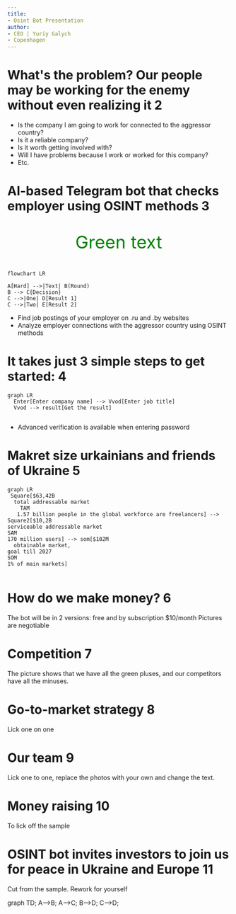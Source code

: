 ```yaml
---
title:
- Osint Bot Presentation
author:
- CEO | Yuriy Galych
- Copenhagen
---
```




# What's the problem? Our people may be working for the enemy without even realizing it 2

- Is the company I am going to work for connected to the aggressor country?
- Is it a reliable company?
- Is it worth getting involved with?
- Will I have problems because I work or worked for this company?
- Etc.


# AI-based Telegram bot that checks employer using OSINT methods 3

<p style="color: green; font-size: 30pt; text-align: center ">Green text</p>

```mermaid
flowchart LR

A[Hard] -->|Text| B(Round)
B --> C{Decision}
C -->|One| D[Result 1]
C -->|Two| E[Result 2]
```

- Find job postings of your employer on .ru and .by websites
- Analyze employer connections with the aggressor country using OSINT methods

# It takes just 3 simple steps to get started: 4


```mermaid
graph LR
  Enter[Enter company name] --> Vvod[Enter job title]
  Vvod --> result[Get the result]
 
```
- Advanced verification is available when entering password

# Makret size urkainians and friends of Ukraine 5

```mermaid
graph LR
 Square[$63,42B
  total addressable market 
    TAM
   1.57 billion people in the global workforce are freelancers] --> Square2[$10,2B
serviceable addressable market
SAM
170 million users] --> som[$102M
  obtainable market,
goal till 2027
SOM
1% of main markets]
 
```

# How do we make money? 6
The bot will be in 2 versions: free and by subscription $10/month
Pictures are negotiable

# Competition 7

The picture shows that we have all the green pluses, and our competitors have all the minuses. 


# Go-to-market strategy 8

Lick one on one

# Our team 9
Lick one to one, replace the photos with your own and change the text.

# Money raising 10 
To lick off the sample

# OSINT bot invites investors to join us for peace in Ukraine and Europe 11

Cut from the sample. Rework for yourself

<script type="text/javascript">
  mermaid.initialize({startOnLoad:true});
</script>
<div class="mermaid">
  graph TD;
      A-->B;
      A-->C;
      B-->D;
      C-->D;
</div>

